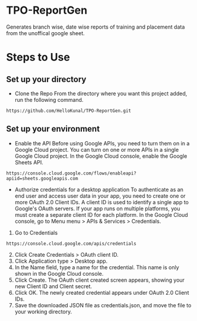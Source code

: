 # TPO-ReportGen

Generates branch wise, date wise reports of training and placement data from the unoffical google sheet.

# Steps to Use

## Set up your directory

- Clone the Repo
From the directory where you want this project added, run the following command.

```
https://github.com/HelloKunal/TPO-ReportGen.git
```

## Set up your environment

- Enable the API
Before using Google APIs, you need to turn them on in a Google Cloud project. You can turn on one or more APIs in a single Google Cloud project.
In the Google Cloud console, enable the Google Sheets API.

```
https://console.cloud.google.com/flows/enableapi?apiid=sheets.googleapis.com
```

- Authorize credentials for a desktop application
To authenticate as an end user and access user data in your app, you need to create one or more OAuth 2.0 Client IDs. A client ID is used to identify a single app to Google's OAuth servers. If your app runs on multiple platforms, you must create a separate client ID for each platform.
In the Google Cloud console, go to Menu menu > APIs & Services > Credentials.
1. Go to Credentials
```
https://console.cloud.google.com/apis/credentials
```
2. Click Create Credentials > OAuth client ID.
3. Click Application type > Desktop app.
4. In the Name field, type a name for the credential. This name is only shown in the Google Cloud console.
5. Click Create. The OAuth client created screen appears, showing your new Client ID and Client secret.
6. Click OK. The newly created credential appears under OAuth 2.0 Client IDs.
7. Save the downloaded JSON file as credentials.json, and move the file to your working directory.

